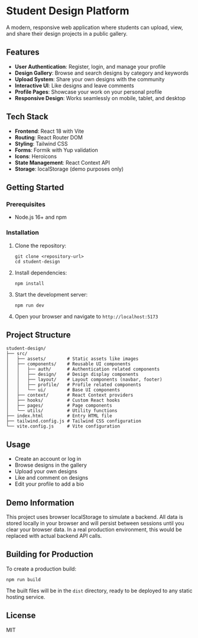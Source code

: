 # Student Design Platform

A modern, responsive web application where students can upload, view, and share their design projects in a public gallery.

## Features

- **User Authentication**: Register, login, and manage your profile
- **Design Gallery**: Browse and search designs by category and keywords
- **Upload System**: Share your own designs with the community
- **Interactive UI**: Like designs and leave comments
- **Profile Pages**: Showcase your work on your personal profile
- **Responsive Design**: Works seamlessly on mobile, tablet, and desktop

## Tech Stack

- **Frontend**: React 18 with Vite
- **Routing**: React Router DOM
- **Styling**: Tailwind CSS
- **Forms**: Formik with Yup validation
- **Icons**: Heroicons
- **State Management**: React Context API
- **Storage**: localStorage (demo purposes only)

## Getting Started

### Prerequisites

- Node.js 16+ and npm

### Installation

1. Clone the repository:
   ```
   git clone <repository-url>
   cd student-design
   ```

2. Install dependencies:
   ```
   npm install
   ```

3. Start the development server:
   ```
   npm run dev
   ```

4. Open your browser and navigate to `http://localhost:5173`

## Project Structure

```
student-design/
├── src/
│   ├── assets/        # Static assets like images
│   ├── components/    # Reusable UI components
│   │   ├── auth/      # Authentication related components
│   │   ├── design/    # Design display components
│   │   ├── layout/    # Layout components (navbar, footer)
│   │   ├── profile/   # Profile related components
│   │   └── ui/        # Base UI components
│   ├── context/       # React Context providers
│   ├── hooks/         # Custom React hooks
│   ├── pages/         # Page components
│   └── utils/         # Utility functions
├── index.html         # Entry HTML file
├── tailwind.config.js # Tailwind CSS configuration
└── vite.config.js     # Vite configuration
```

## Usage

- Create an account or log in
- Browse designs in the gallery
- Upload your own designs
- Like and comment on designs
- Edit your profile to add a bio

## Demo Information

This project uses browser localStorage to simulate a backend. All data is stored locally in your browser and will persist between sessions until you clear your browser data. In a real production environment, this would be replaced with actual backend API calls.

## Building for Production

To create a production build:

```
npm run build
```

The built files will be in the `dist` directory, ready to be deployed to any static hosting service.

## License

MIT 